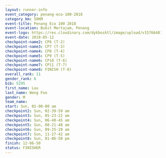 ```yaml
--- 
layout: runner-info 
event_category: penang-eco-100-2018 
category_km: 50KM 
event-title: Penang Eco 100 2018 
event-location: Bukit Mertajam, Penang 
event-logo: https://res.cloudinary.com/dykbosktl/image/upload/v1576648106/Logo/Logo_lovxhg.jpg 
event-date: 2018-05-12 
checkpoint-name2: CP6 (T-2) 
checkpoint-name3: CP7 (T-3) 
checkpoint-name4: CP8 (T-4) 
checkpoint-name5: CP9 (T-5) 
checkpoint-name6: CP10 (T-6) 
checkpoint-name7: CP11 (T-7) 
checkpoint-name8: FINISH (T-8) 
overall_rank: 11
gender_rank: 6
bib: 5295
first_name: Lau
last_name: Weng Foo
gender: M
team_name: 
start: Sun, 01-00-00 am
checkpoint2: Sun, 02-39-59 am
checkpoint3: Sun, 05-23-22 am
checkpoint4: Sun, 06-40-45 am
checkpoint5: Sun, 08-21-48 am
checkpoint6: Sun, 09-25-29 am
checkpoint7: Sun, 11-27-42 am
checkpoint8: Sun, 01-06-50 pm
finish: 12-06-50
status: FINISHER
--- 
```

